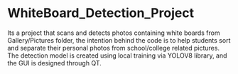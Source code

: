 # WhiteBoard_Detection_Project
Its a project that scans and detects photos containing white boards from Gallery/Pictures folder, the intention behind the code is to help students sort and separate their personal photos from school/college related pictures. The detection model is created using local training via YOLOV8 library, and the GUI is designed through QT.  
